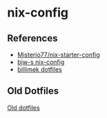 # nix-config

## References

- [Misterio77/nix-starter-config](https://github.com/Misterio77/nix-starter-configs)
- [bjw-s nix-config](https://github.com/bjw-s/nix-config)
- [billimek dotfiles](https://github.com/billimek/dotfiles)

## Old Dotfiles

[Old dotfiles](https://github.com/rodent1/dotfiles)
